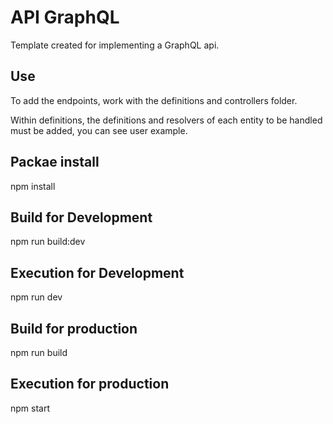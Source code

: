 # API GraphQL

Template created for implementing a GraphQL api. 

## Use

To add the endpoints, work with the definitions and controllers folder.

Within definitions, the definitions and resolvers of each entity to be handled must be added, you can see user example.

## Packae install

npm install

## Build for Development

npm run build:dev

## Execution for Development

npm run dev

## Build for production

npm run build

## Execution for production

npm start

